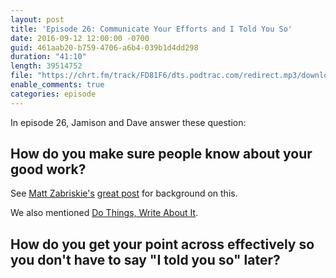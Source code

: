 ```yaml
---
layout: post
title: 'Episode 26: Communicate Your Efforts and I Told You So'
date: 2016-09-12 12:00:00 -0700
guid: 461aab20-b759-4706-a6b4-039b1d4dd298
duration: "41:10"
length: 39514752
file: "https://chrt.fm/track/FD81F6/dts.podtrac.com/redirect.mp3/download.softskills.audio/sse-026.mp3"
enable_comments: true
categories: episode
---
```


In episode 26, Jamison and  Dave answer these question:

## How do you make sure people know about your good work?

See [Matt Zabriskie's](https://twitter.com/mzabriskie) [great post](http://www.mattzabriskie.com/blog/communicate-your-efforts) for background on this.

We also mentioned [Do Things, Write About It](http://mdswanson.com/blog/2013/08/11/write-things-tell-people.html).



## How do you get your point across effectively so you don't have to say "I told you so" later?

